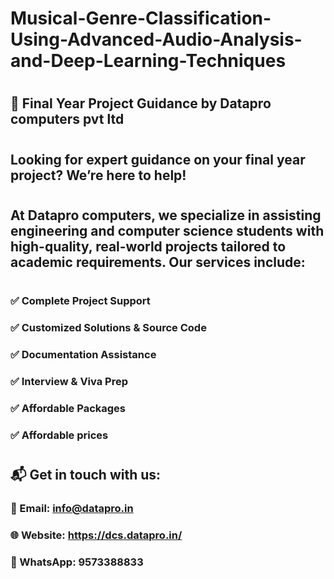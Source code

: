 # Musical-Genre-Classification-Using-Advanced-Audio-Analysis-and-Deep-Learning-Techniques

#

## 💼 Final Year Project Guidance by Datapro computers pvt ltd
#
## Looking for expert guidance on your final year project? We’re here to help!
#
## At Datapro computers, we specialize in assisting engineering and computer science students with high-quality, real-world projects tailored to academic requirements. Our services include:
#
### ✅ Complete Project Support
### ✅ Customized Solutions & Source Code
### ✅ Documentation Assistance
### ✅ Interview & Viva Prep
### ✅ Affordable Packages
### ✅ Affordable prices
#
## 📬 Get in touch with us:
### 📧 Email: info@datapro.in
### 🌐 Website: https://dcs.datapro.in/
### 📱 WhatsApp: 9573388833

